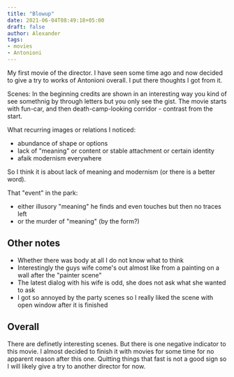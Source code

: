 ```yaml
---
title: "Blowup"
date: 2021-06-04T08:49:18+05:00
draft: false
author: Alexander
tags:
- movies
- Antonioni
---
```


My first movie of the director.
I have seen some time ago and now decided to give a try to works of Antonioni overall.
I put there thoughts I got from it.

Scenes:
In the beginning credits are shown in an interesting way
you kind of see somethnig by through letters but you only see the gist.
The movie starts with fun-car, and then death-camp-looking corridor - contrast from the start.

What recurring images or relations I noticed:
- abundance of shape or options
- lack of "meaning" or content or stable attachment or certain identity
- afaik modernism everywhere

So I think it is about lack of meaning and modernism (or there is a better word).

That "event" in the park:
- either illusory "meaning" he finds and even touches but then no traces left
- or the murder of "meaning" (by the form?)

## Other notes

- Whether there was body at all I do not know what to think
- Interestingly the guys wife come's out almost like from a painting on a wall after the "painter scene"
- The latest dialog with his wife is odd, she does not ask what she wanted to ask
- I got so annoyed by the party scenes so I really liked the scene with open window after it is finished

## Overall

There are definetly interesting scenes.
But there is one negative indicator to this movie.
I almost decided to finish it with movies for some time for no apparent reason after this one.
Quitting things that fast is not a good sign so I will likely give a try to another director for now.
